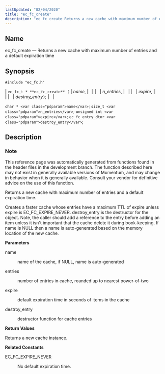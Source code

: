 ```yaml
---
lastUpdated: "02/04/2020"
title: "ec_fc_create"
description: "ec fc create Returns a new cache with maximum number of entries and a default expiration time ec fc t ec fc create name n entries expire destroy entry char name size t n entries unsigned int expire ec fc entry dtor destroy entry This reference page was automatically generated..."
---
```


<a name="apis.ec_fc_create"></a> 
## Name

ec_fc_create — Returns a new cache with maximum number of entries and a default expiration time

## Synopsis

`#include "ec_fc.h"`

| `ec_fc_t * **ec_fc_create** (` | <var class="pdparam">name</var>, |   |
|   | <var class="pdparam">n_entries</var>, |   |
|   | <var class="pdparam">expire</var>, |   |
|   | <var class="pdparam">destroy_entry</var>`)`; |   |

`char * <var class="pdparam">name</var>`;
`size_t <var class="pdparam">n_entries</var>`;
`unsigned int <var class="pdparam">expire</var>`;
`ec_fc_entry_dtor <var class="pdparam">destroy_entry</var>`;<a name="idp52074752"></a> 
## Description

### Note

This reference page was automatically generated from functions found in the header files in the development branch. The function described here may not exist in generally available versions of Momentum, and may change in behavior when it is generally available. Consult your vendor for definitive advice on the use of this function.

Returns a new cache with maximum number of entries and a default expiration time.

Creates a faster cache whose entries have a maximum TTL of expire unless expire is EC_FC_EXPIRE_NEVER. destroy_entry is the destructor for the object. Note, the caller should add a reference to the entry before adding an item unless it isn't important that the cache delete it during book-keeping. If name is NULL then a name is auto-generated based on the memory location of the new cache.

**<a name="idp52078528"></a> Parameters**

<dl class="variablelist">

<dt>name</dt>

<dd>

name of the cache, if NULL, name is auto-generated

</dd>

<dt>entries</dt>

<dd>

number of entries in cache, rounded up to nearest power-of-two

</dd>

<dt>expire</dt>

<dd>

default expiration time in seconds of items in the cache

</dd>

<dt>destroy_entry</dt>

<dd>

destructor function for cache entries

</dd>

</dl>

**<a name="idp52086912"></a> Return Values**

Returns a new cache instance.

**<a name="idp52087840"></a> Related Constants**

<dl class="variablelist">

<dt>EC_FC_EXPIRE_NEVER</dt>

<dd>

No default expiration time.

</dd>

</dl>